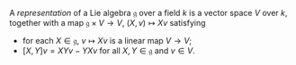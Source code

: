 A *representation* of a Lie algebra $\mathfrak{g}$ over a field $k$ is a vector space $V$ over $k$, together with a map $\mathfrak{g} \times V \to V$, $(X, v) \mapsto Xv$ satisfying

- for each $X \in \mathfrak{g}$, $v \mapsto Xv$ is a linear map $V \to V$;
- $[X, Y] v = XYv - YX v$ for all $X, Y \in \mathfrak{g}$ and $v \in V$.
